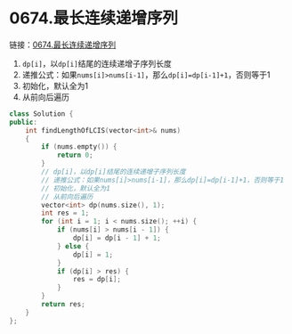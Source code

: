 # 0674.最长连续递增序列

链接：[0674.最长连续递增序列](https://leetcode.cn/problems/longest-continuous-increasing-subsequence/)

1. `dp[i]`，以`dp[i]`结尾的连续递增子序列长度
2. 递推公式：如果`nums[i]>nums[i-1]`，那么`dp[i]=dp[i-1]+1`，否则等于1
3. 初始化，默认全为1
4. 从前向后遍历

```c++
class Solution {
public:
    int findLengthOfLCIS(vector<int>& nums)
    {
        if (nums.empty()) {
            return 0;
        }
        // dp[i]，以dp[i]结尾的连续递增子序列长度
        // 递推公式：如果nums[i]>nums[i-1]，那么dp[i]=dp[i-1]+1，否则等于1
        // 初始化，默认全为1
        // 从前向后遍历
        vector<int> dp(nums.size(), 1);
        int res = 1;
        for (int i = 1; i < nums.size(); ++i) {
            if (nums[i] > nums[i - 1]) {
                dp[i] = dp[i - 1] + 1;
            } else {
                dp[i] = 1;
            }
            if (dp[i] > res) {
                res = dp[i];
            }
        }
        return res;
    }
};

```




